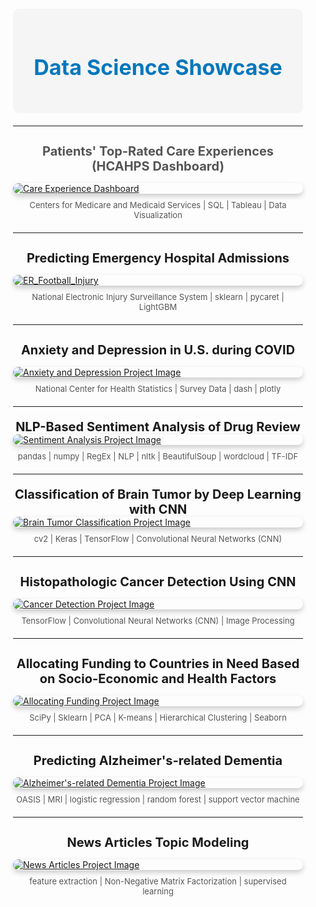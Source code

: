 <div style="padding:20px;">

  <!-- Data Science Showcase Header with adjusted width and centered -->
  <div style="background-color:#F5F5F5; padding:25px 30px; border-radius:10px; position:sticky; top:0; z-index:1000; max-width: 980px; margin: 0 auto;">
    <h2 style="text-align:center; color:#0277BD; font-weight:bold; font-size:34px;">Data Science Showcase</h2>
  </div>

  <!-- Project: Patients' Top-Rated Care Experiences (HCAHPS Dashboard) -->
  <hr style="max-width:980px; margin: 20px auto;">
  <h4 style="text-align:center; font-size:20px; font-weight:bold; color:#555; margin-bottom:15px;">Patients' Top-Rated Care Experiences <br />(HCAHPS Dashboard)</h4>
  <a href="https://public.tableau.com/app/profile/ben.zhang1936/viz/PatientsTop-RatedCareExperiences/HCAHPSDashboard?publish=yes">
    <img src="https://raw.githubusercontent.com/Benjamin2009/Benjamin2009.github.io/master/images/Patients%20Top-Rated%20Care%20Experiences.png" style="display:block; margin:auto; max-width:1100px; border-radius:10px; box-shadow: 0px 4px 8px rgba(0, 0, 0, 0.2);" alt="Care Experience Dashboard" />
  </a>
  <p style="text-align:center; font-size:13px; margin-top:10px; color: #555; margin-bottom:15px;">Centers for Medicare and Medicaid Services | SQL | Tableau | Data Visualization</p>

  <!-- Project: Predicting Emergency Hospital Admissions -->
  <hr style="max-width:980px; margin: 20px auto;">
  <h4 style="text-align:center; font-size:20px; margin-bottom:5px; max-width:1100px; margin-bottom:15px;">Predicting Emergency Hospital Admissions</h4>
  <a href="https://nbviewer.org/github/Benjamin2009/Predicting-Emergency-Hospital-Admissions/blob/main/Hospital_Admission_Football_Injury_2019-2023.ipynb">
    <img src="https://raw.githubusercontent.com/Benjamin2009/Predicting-Emergency-Hospital-Admissions/main/ER_Football_Injury.png" style="display:block; margin:auto; max-width:1100px; border-radius:10px; box-shadow: 0px 4px 8px rgba(0, 0, 0, 0.2);" alt="ER_Football_Injury" />
  </a>
  <p style="text-align:center; font-size:13px; margin-top:10px; color: #555; margin-bottom:15px;">National Electronic Injury Surveillance System | sklearn | pycaret | LightGBM</p>

  <!-- Project: Anxiety and Depression during COVID -->
  <hr style="max-width:980px; margin: 20px auto;">
  <h4 style="text-align:center; font-size:20px; margin-bottom:5px; max-width:1100px; margin-bottom:15px;">Anxiety and Depression in U.S. during COVID</h4>
  <a href="https://notebooks.gesis.org/binder/jupyter/user/benjamin2009-an-epression-covid-f3ttn4gi/notebooks/Anxiety%20and%20Depression%20in%20American%20Households%20during%20COVID-19.ipynb">
    <img src="https://raw.githubusercontent.com/Benjamin2009/anxiety-depression-covid/main/anxiety-depression-covid-19.jpeg" style="display:block; margin:auto; max-width:1100px; border-radius:10px; box-shadow: 0px 4px 8px rgba(0, 0, 0, 0.2);" alt="Anxiety and Depression Project Image" />
  </a>
  <p style="text-align:center; font-size:13px; margin-top:10px; color: #555; margin-bottom:15px;">National Center for Health Statistics | Survey Data | dash | plotly</p>

  <!-- Project: NLP-Based Sentiment Analysis -->
  <hr style="max-width:980px; margin: 20px auto;">
  <h4 style="text-align:center; font-size:20px; margin-bottom:5px; max-width:1100px; margin:auto;">NLP-Based Sentiment Analysis of Drug Review</h4>
  <a href="https://nbviewer.org/github/Benjamin2009/Drug-Review-Sentiment-Analysis/blob/main/Drug_Review_Sentiment_Analysis.ipynb">
    <img src="https://raw.githubusercontent.com/Benjamin2009/Drug-Review-Sentiment-Analysis/main/Drug-Review.png" style="display:block; margin:auto; max-width:1100px; border-radius:10px; box-shadow: 0px 4px 8px rgba(0, 0, 0, 0.2);" alt="Sentiment Analysis Project Image" />
  </a>
  <p style="text-align:center; font-size:13px; margin-top:10px; color: #555; margin-bottom:15px;">pandas | numpy | RegEx | NLP | nltk | BeautifulSoup | wordcloud | TF-IDF</p>

  <!-- Project: Classification of Brain Tumor -->
  <hr style="max-width:980px; margin: 20px auto;">
  <h4 style="text-align:center; font-size:20px; margin-bottom:5px; max-width:1100px; margin:auto;">Classification of Brain Tumor by Deep Learning with CNN</h4>
  <a href="https://nbviewer.org/github/Benjamin2009/brain-tumor-classification-using-CNN/blob/main/brain-tumor-classification-using-cnn.ipynb">
    <img src="https://raw.githubusercontent.com/Benjamin2009/brain-tumor-classification-using-CNN/main/brain_tumor_classification.png" style="display:block; margin:auto; max-width:1100px; border-radius:10px; box-shadow: 0px 4px 8px rgba(0, 0, 0, 0.2);" alt="Brain Tumor Classification Project Image" />
  </a>
  <p style="text-align:center; font-size:13px; margin-top:10px; color: #555; margin-bottom:15px;">cv2 | Keras | TensorFlow | Convolutional Neural Networks (CNN)</p>

  <!-- Project: Histopathologic Cancer Detection Using CNN -->
  <hr style="max-width:980px; margin: 20px auto;">
  <h4 style="text-align:center; font-size:20px; margin-bottom:5px; max-width:1100px; margin-bottom:15px;">Histopathologic Cancer Detection Using CNN</h4>
  <a href="https://nbviewer.org/github/Benjamin2009/histopathologic-cancer-detection/blob/main/histopathologic-cancer-detection.ipynb">
    <img src="https://raw.githubusercontent.com/Benjamin2009/histopathologic-cancer-detection/main/histopathologic_cancer_detection.webp" style="display:block; margin:auto; max-width:1100px; border-radius:10px; box-shadow: 0px 4px 8px rgba(0, 0, 0, 0.2);" alt="Cancer Detection Project Image" />
  </a>
  <p style="text-align:center; font-size:13px; margin-top:10px; color: #555; margin-bottom:15px;">TensorFlow | Convolutional Neural Networks (CNN) | Image Processing</p>

  <!-- Project: Allocating Funding to Countries in Need -->
  <hr style="max-width:980px; margin: 20px auto;">
  <h4 style="text-align:center; font-size:20px; margin-bottom:5px; max-width:1100px; margin-bottom:15px;">Allocating Funding to Countries in Need Based on Socio-Economic and Health Factors</h4>
  <a href="https://github.com/Benjamin2009/Unsupervised-Learning-Allocating-Funding-to-Countries-in-Need/blob/main/Unsupervised%20Learning-Allocating%20Funding%20to%20Countries%20in%20Need.ipynb">
    <img src="https://raw.githubusercontent.com/Benjamin2009/Unsupervised-Learning-Allocating-Funding-to-Countries-in-Need/main/HELP_International.jpeg" style="display:block; margin:auto; max-width:1100px; border-radius:10px; box-shadow: 0px 4px 8px rgba(0, 0, 0, 0.2);" alt="Allocating Funding Project Image" />
  </a>
  <p style="text-align:center; font-size:13px; margin-top:10px; color: #555; margin-bottom:15px;">SciPy | Sklearn | PCA | K-means | Hierarchical Clustering | Seaborn</p>

  <!-- Project: Alzheimer's-related Dementia -->
  <hr style="max-width:980px; margin: 20px auto;">
  <h4 style="text-align:center; font-size:20px; margin-bottom:5px; max-width:1100px; margin-bottom:15px;">Predicting Alzheimer's-related Dementia</h4>
  <a href="https://nbviewer.org/github/Benjamin2009/Alzheimer-dementia-machine-learning/blob/12830e7960286c11413ee35be46ac4eb03a51eba/Predicting%20Alzheimer%27s-related%20Dementia%20Using%20MRI%20Data%20and%20Machine%20Learning%20.ipynb">
    <img src="https://raw.githubusercontent.com/Benjamin2009/Alzheimer-dementia-machine-learning/main/alzehemiers.jpeg" style="display:block; margin:auto; max-width:1100px; border-radius:10px; box-shadow: 0px 4px 8px rgba(0, 0, 0, 0.2);" alt="Alzheimer's-related Dementia Project Image" />
  </a>
  <p style="text-align:center; font-size:13px; margin-top:10px; color: #555; margin-bottom:15px;;">OASIS | MRI | logistic regression | random forest | support vector machine</p>

  <!-- Project: News Articles Topic Modeling -->
  <hr style="max-width:980px; margin: 20px auto;">
  <h4 style="text-align:center; font-size:20px; margin-bottom:5px; max-width:1100px; margin-bottom:15px;">News Articles Topic Modeling</h4>
  <a href="https://nbviewer.org/github/Benjamin2009/News-Articles-Topic-Modeling/blob/main/News%20Articles%20Topic%20Modeling.ipynb#table">
    <img src="https://raw.githubusercontent.com/Benjamin2009/News-Articles-Topic-Modeling/main/news%20articles.jpg" style="display:block; margin:auto; max-width:1100px; border-radius:10px; box-shadow: 0px 4px 8px rgba(0, 0, 0, 0.2);" alt="News Articles Project Image" />
  </a>
  <p style="text-align:center; font-size:13px; margin-top:10px; color: #555; margin-bottom:15px;">feature extraction | Non-Negative Matrix Factorization | supervised learning</p>

</div>
